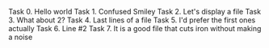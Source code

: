 Task 0. Hello world
Task 1. Confused Smiley
Task 2. Let's display a file
Task 3. What about 2?
Task 4. Last lines of a file
Task 5. I'd prefer the first ones actually
Task 6. Line #2
Task 7. It is a good file that cuts iron without making a noise
